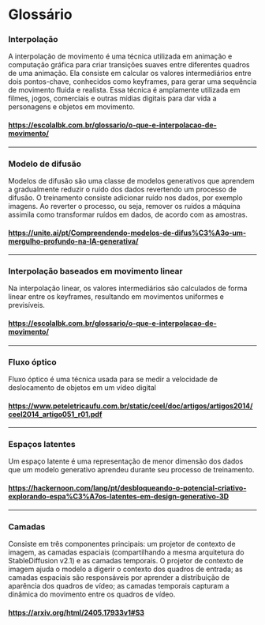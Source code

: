 # Glossário

### Interpolação
A interpolação de movimento é uma técnica utilizada em animação e computação gráfica para criar transições suaves entre diferentes quadros de uma animação. Ela consiste em calcular os valores intermediários entre dois pontos-chave, conhecidos como keyframes, para gerar uma sequência de movimento fluida e realista. Essa técnica é amplamente utilizada em filmes, jogos, comerciais e outras mídias digitais para dar vida a personagens e objetos em movimento.
#### https://escolalbk.com.br/glossario/o-que-e-interpolacao-de-movimento/

---
### Modelo de difusão
Modelos de difusão são uma classe de modelos generativos que aprendem a gradualmente reduzir o ruído dos dados revertendo um processo de difusão. O treinamento consiste adicionar ruído nos dados, por exemplo imagens. Ao reverter o processo, ou seja, remover os ruídos a máquina assimila como transformar ruídos em dados, de acordo com as amostras.
#### https://unite.ai/pt/Compreendendo-modelos-de-difus%C3%A3o-um-mergulho-profundo-na-IA-generativa/

---
### Interpolação baseados em movimento linear
Na interpolação linear, os valores intermediários são calculados de forma linear entre os keyframes, resultando em movimentos uniformes e previsíveis.
#### https://escolalbk.com.br/glossario/o-que-e-interpolacao-de-movimento/

---
### Fluxo óptico
Fluxo óptico é uma técnica usada para se medir a velocidade de deslocamento de objetos em um vídeo digital
#### https://www.peteletricaufu.com.br/static/ceel/doc/artigos/artigos2014/ceel2014_artigo051_r01.pdf

---
### Espaços latentes
Um espaço latente é uma representação de menor dimensão dos dados que um modelo generativo aprendeu durante seu processo de treinamento.
#### https://hackernoon.com/lang/pt/desbloqueando-o-potencial-criativo-explorando-espa%C3%A7os-latentes-em-design-generativo-3D

---
### Camadas
Consiste em três componentes principais: um projetor de contexto de imagem, as camadas espaciais (compartilhando a mesma arquitetura do StableDiffusion v2.1) e as camadas temporais. O projetor de contexto de imagem ajuda o modelo a digerir o contexto dos quadros de entrada; as camadas espaciais são responsáveis por aprender a distribuição de aparência dos quadros de vídeo; as camadas temporais capturam a dinâmica do movimento entre os quadros de vídeo.
#### https://arxiv.org/html/2405.17933v1#S3